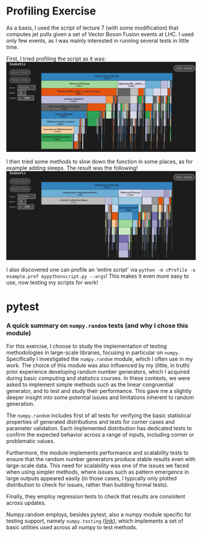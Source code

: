 # Profiling Exercise
As a basis, I used the script of lecture 7 (with some modification) that computes jet pulls given a set of Vector Boson Fusion events at LHC. I used only few events, as I was mainly interested in running several tests in little time.

First, I tried profiling the script as it was:
![alt text](https://github.com/GiuliaLavizzari/SciComp_python/blob/91e98e491f16d839da77c1f37a74a5f546f34764/Lecture8/profiling_exercise/snakeviz_nosleep.jpg)

I then tried some methods to slow down the function in some places, as for example adding sleeps. The result was the following!
![alt text](https://github.com/GiuliaLavizzari/SciComp_python/blob/91e98e491f16d839da77c1f37a74a5f546f34764/Lecture8/profiling_exercise/snakeviz_sleep.jpg)

I also discovered one can profile an 'entire script' via `python -m cProfile -o example.prof mypythonscript.py --args`! This makes it even more easy to use, now testing my scripts for work!

# pytest

### A quick summary on `numpy.random` tests (and why I chose this module)
For this exercise, I choose to study the implementation of testing methodologies in large-scale libraries, focusing in particular on `numpy`. Specifically I investigated the `numpy.random` module, which I often use in my work. The choice of this module was also influenced by my (little, in truth) prior experience developing random number generators, which I acquired during basic computing and statistics courses. In these contexts, we were asked to implement simple methods such as the linear congruential generator, and to test and study their performance. This gave me a slightly deeper insight into some potential issues and limitations inherent to random generation.


The `numpy.random` includes first of all tests for verifying the basic statistical properties of generated distributions and tests for corner cases and parameter validation. Each implemented distribution has dedicated tests to confirm the expected behavior across a range of inputs, including corner or problematic values.

Furthermore, the module implements performance and scalability tests to ensure that the random number generators produce stable results even with large-scale data. This need for scalability was one of the issues we faced when using simpler methods, where issues such as pattern emergence in large outputs appeared easily (in those cases, I typically only plotted distribution to check for issues, rather than building formal tests).

Finally, they employ regression tests to check that results are consistent across updates.


Numpy.random employs, besides pytest, also a numpy module specific for testing support, namely `numpy.testing` ([link](https://numpy.org/devdocs/reference/routines.testing.html)), which implements a set of basic utilities used across all numpy to test methods.

 
